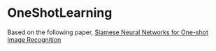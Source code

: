 # OneShotLearning
Based on the following paper,
[Siamese Neural Networks for One-shot Image Recognition](https://www.cs.cmu.edu/~rsalakhu/papers/oneshot1.pdf)
